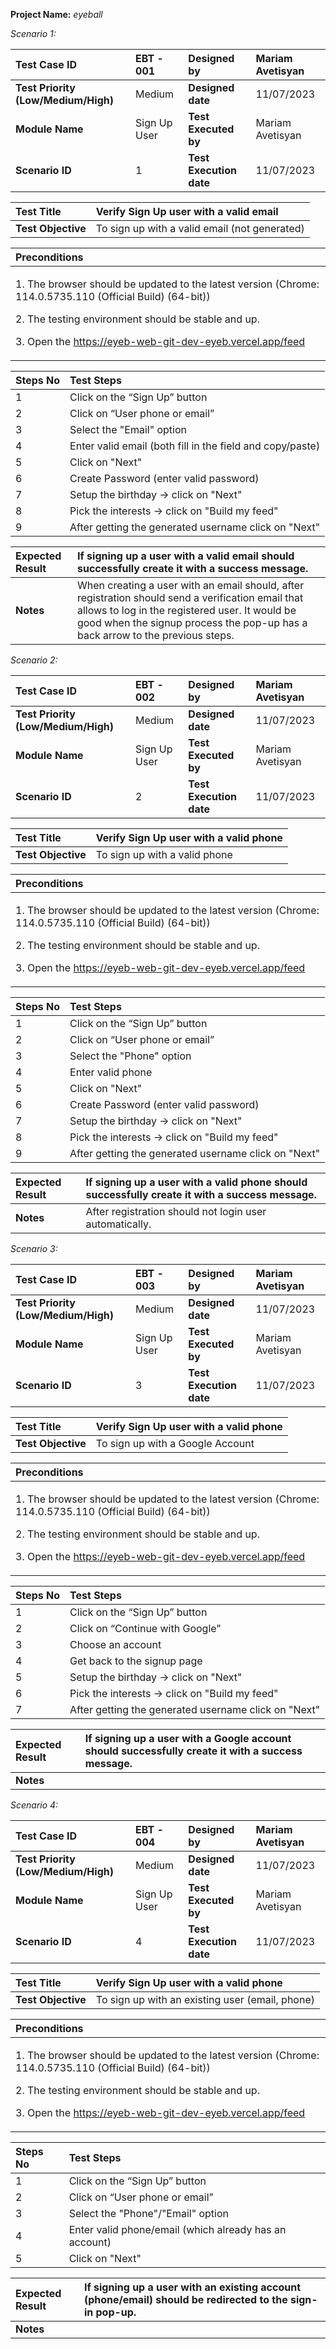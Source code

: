 ﻿**Project Name:** *eyeball*

*Scenario 1:*

|**Test Case ID**|EBT - 001|**Designed by**|Mariam Avetisyan|
| :- | :- | :- | :- |
|**Test Priority (Low/Medium/High)**|Medium|**Designed date**|11/07/2023|
|**Module Name**|Sign Up User|**Test Executed by**|Mariam Avetisyan|
|**Scenario ID**|1|**Test Execution date**|11/07/2023|


|**Test Title**|Verify Sign Up user with a valid email|
| :- | :- |
|**Test Objective**|To sign up with a valid email (not generated)|


|**Preconditions**|
| :- |
|<p>1. The browser should be updated to the latest version (Chrome: 114.0.5735.110 (Official Build) (64-bit))</p><p>2. The testing environment should be stable and up.</p><p>3. Open the <https://eyeb-web-git-dev-eyeb.vercel.app/feed></p>|


|**Steps No**|**Test Steps**|
| :- | :- |
|1|Click on the “Sign Up” button|
|2|Click on “User phone or email”|
|3|Select the "Email" option|
|4|Enter valid email (both fill in the field and copy/paste)|
|5|Click on "Next"|
|6|Create Password (enter valid password)|
|7|Setup the birthday -> click on "Next"|
|8|Pick the interests -> click on "Build my feed"|
|9|After getting the generated username click on "Next"|


|**Expected Result**|If signing up a user with a valid email should successfully create it with a success message.|
| :- | :- |
|**Notes**|When creating a user with an email should, after registration should send a verification email that allows to log in the registered user. It would be good when the signup process the pop-up has a back arrow to the previous steps.|


*Scenario 2:*

|**Test Case ID**|EBT - 002|**Designed by**|Mariam Avetisyan|
| :- | :- | :- | :- |
|**Test Priority (Low/Medium/High)**|Medium|**Designed date**|11/07/2023|
|**Module Name**|Sign Up User|**Test Executed by**|Mariam Avetisyan|
|**Scenario ID**|2|**Test Execution date**|11/07/2023|


|**Test Title**|Verify Sign Up user with a valid phone|
| :- | :- |
|**Test Objective**|To sign up with a valid phone|


|**Preconditions**|
| :- |
|<p>1. The browser should be updated to the latest version (Chrome: 114.0.5735.110 (Official Build) (64-bit))</p><p>2. The testing environment should be stable and up.</p><p>3. Open the <https://eyeb-web-git-dev-eyeb.vercel.app/feed></p>|


|**Steps No**|**Test Steps**|
| :- | :- |
|1|Click on the “Sign Up” button|
|2|Click on “User phone or email”|
|3|Select the "Phone" option|
|4|Enter valid phone|
|5|Click on "Next"|
|6|Create Password (enter valid password)|
|7|Setup the birthday -> click on "Next"|
|8|Pick the interests -> click on "Build my feed"|
|9|After getting the generated username click on "Next"|


|**Expected Result**|If signing up a user with a valid phone should successfully create it with a success message.|
| :- | :- |
|**Notes**|After registration should not login user automatically.|


*Scenario 3:*

|**Test Case ID**|EBT - 003|**Designed by**|Mariam Avetisyan|
| :- | :- | :- | :- |
|**Test Priority (Low/Medium/High)**|Medium|**Designed date**|11/07/2023|
|**Module Name**|Sign Up User|**Test Executed by**|Mariam Avetisyan|
|**Scenario ID**|3|**Test Execution date**|11/07/2023|


|**Test Title**|Verify Sign Up user with a valid phone|
| :- | :- |
|**Test Objective**|To sign up with a Google Account|


|**Preconditions**|
| :- |
|<p>1. The browser should be updated to the latest version (Chrome: 114.0.5735.110 (Official Build) (64-bit))</p><p>2. The testing environment should be stable and up.</p><p>3. Open the <https://eyeb-web-git-dev-eyeb.vercel.app/feed></p>|


|**Steps No**|**Test Steps**|
| :- | :- |
|1|Click on the “Sign Up” button|
|2|Click on “Continue with Google”|
|3|Choose an account|
|4|Get back to the signup page|
|5|Setup the birthday -> click on "Next"|
|6|Pick the interests -> click on "Build my feed"|
|7|After getting the generated username click on "Next"|


|**Expected Result**|If signing up a user with a Google account should successfully create it with a success message.|
| :- | :- |
|**Notes**||

*Scenario 4:*

|**Test Case ID**|EBT - 004|**Designed by**|Mariam Avetisyan|
| :- | :- | :- | :- |
|**Test Priority (Low/Medium/High)**|Medium|**Designed date**|11/07/2023|
|**Module Name**|Sign Up User|**Test Executed by**|Mariam Avetisyan|
|**Scenario ID**|4|**Test Execution date**|11/07/2023|


|**Test Title**|Verify Sign Up user with a valid phone|
| :- | :- |
|**Test Objective**|To sign up with an existing user (email, phone)|


|**Preconditions**|
| :- |
|<p>1. The browser should be updated to the latest version (Chrome: 114.0.5735.110 (Official Build) (64-bit))</p><p>2. The testing environment should be stable and up.</p><p>3. Open the <https://eyeb-web-git-dev-eyeb.vercel.app/feed></p>|


|**Steps No**|**Test Steps**|
| :- | :- |
|1|Click on the “Sign Up” button|
|2|Click on “User phone or email”|
|3|Select the "Phone"/"Email" option|
|4|Enter valid phone/email (which already has an account)|
|5|Click on "Next"|


|**Expected Result**|If signing up a user with an existing account (phone/email) should be redirected to the sign-in pop-up.|
| :- | :- |
|**Notes**||
